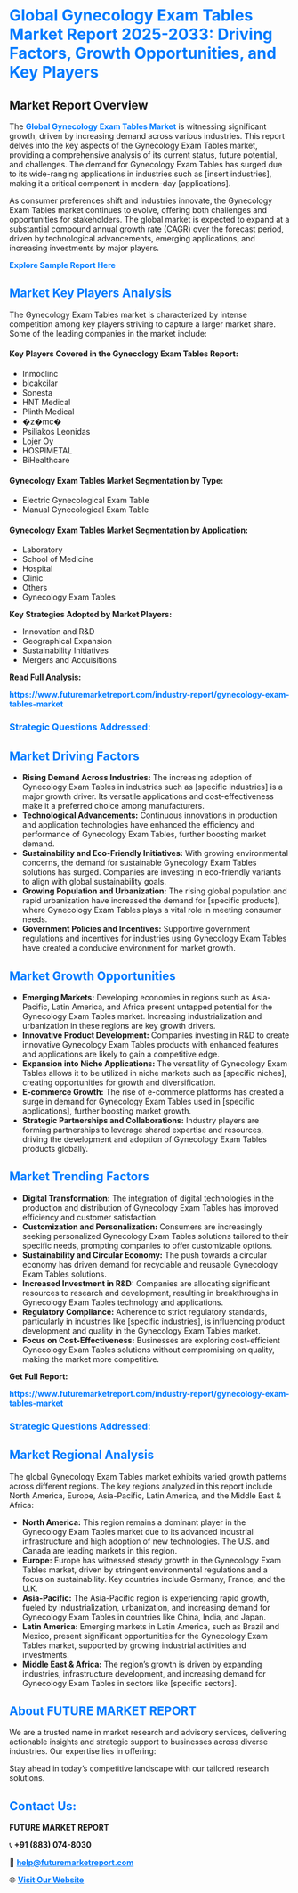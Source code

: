 <h1 style="color: #007BFF;">Global Gynecology Exam Tables Market Report 2025-2033: Driving Factors, Growth Opportunities, and Key Players</h1>

<section id="overview">
<h2>Market Report Overview</h2>
<p>The <a href="https://www.futuremarketreport.com/industry-report/gynecology-exam-tables-market" style="color: #007BFF; text-decoration: none;"><strong>Global Gynecology Exam Tables Market</strong></a> is witnessing significant growth, driven by increasing demand across various industries. This report delves into the key aspects of the Gynecology Exam Tables market, providing a comprehensive analysis of its current status, future potential, and challenges. The demand for Gynecology Exam Tables has surged due to its wide-ranging applications in industries such as [insert industries], making it a critical component in modern-day [applications].</p>
<p>As consumer preferences shift and industries innovate, the Gynecology Exam Tables market continues to evolve, offering both challenges and opportunities for stakeholders. The global market is expected to expand at a substantial compound annual growth rate (CAGR) over the forecast period, driven by technological advancements, emerging applications, and increasing investments by major players.</p>
</section>

<section id="overview">
<p><a href="https://www.futuremarketreport.com/request-sample/reportId=124123" style="color: #007BFF; text-decoration: none;"><strong>Explore Sample Report Here</strong></a></p>
</section>

<section id="key-players">
<h2 style="color: #007BFF;">Market Key Players Analysis</h2>
<p>The Gynecology Exam Tables market is characterized by intense competition among key players striving to capture a larger market share. Some of the leading companies in the market include:</p>
<h4>Key Players Covered in the Gynecology Exam Tables Report:</h4>
<ul><li>Inmoclinc</li><li>bicakcilar</li><li>Sonesta</li><li>HNT Medical</li><li>Plinth Medical</li><li>�z�mc�</li><li>Psiliakos Leonidas</li><li>Lojer Oy</li><li>HOSPIMETAL</li><li>BiHealthcare</li></ul>
<h4>Gynecology Exam Tables Market Segmentation by Type:</h4>
<ul><li>Electric Gynecological Exam Table</li><li>Manual Gynecological Exam Table</li></ul>

<h4>Gynecology Exam Tables Market Segmentation by Application:</h4>
<ul><li>Laboratory</li><li>School of Medicine</li><li>Hospital</li><li>Clinic</li><li>Others</li><li>Gynecology Exam Tables</li></ul>
<p><strong>Key Strategies Adopted by Market Players:</strong></p>
<ul>
<li>Innovation and R&D</li>
<li>Geographical Expansion</li>
<li>Sustainability Initiatives</li>
<li>Mergers and Acquisitions</li>
</ul>
</section>

<section>
<p><strong>Read Full Analysis: </strong></p><a href="https://www.futuremarketreport.com/industry-report/gynecology-exam-tables-market" style="color: #007BFF; text-decoration: none;"><strong>https://www.futuremarketreport.com/industry-report/gynecology-exam-tables-market</strong></a>
<h3 style="color: #007BFF;">Strategic Questions Addressed:</h3>
</section>

<section id="driving-factors">
<h2 style="color: #007BFF;">Market Driving Factors</h2>
<ul>
<li><strong>Rising Demand Across Industries:</strong> The increasing adoption of Gynecology Exam Tables in industries such as [specific industries] is a major growth driver. Its versatile applications and cost-effectiveness make it a preferred choice among manufacturers.</li>
<li><strong>Technological Advancements:</strong> Continuous innovations in production and application technologies have enhanced the efficiency and performance of Gynecology Exam Tables, further boosting market demand.</li>
<li><strong>Sustainability and Eco-Friendly Initiatives:</strong> With growing environmental concerns, the demand for sustainable Gynecology Exam Tables solutions has surged. Companies are investing in eco-friendly variants to align with global sustainability goals.</li>
<li><strong>Growing Population and Urbanization:</strong> The rising global population and rapid urbanization have increased the demand for [specific products], where Gynecology Exam Tables plays a vital role in meeting consumer needs.</li>
<li><strong>Government Policies and Incentives:</strong> Supportive government regulations and incentives for industries using Gynecology Exam Tables have created a conducive environment for market growth.</li>
</ul>
</section>

<section id="growth-opportunities">
<h2 style="color: #007BFF;">Market Growth Opportunities</h2>
<ul>
<li><strong>Emerging Markets:</strong> Developing economies in regions such as Asia-Pacific, Latin America, and Africa present untapped potential for the Gynecology Exam Tables market. Increasing industrialization and urbanization in these regions are key growth drivers.</li>
<li><strong>Innovative Product Development:</strong> Companies investing in R&D to create innovative Gynecology Exam Tables products with enhanced features and applications are likely to gain a competitive edge.</li>
<li><strong>Expansion into Niche Applications:</strong> The versatility of Gynecology Exam Tables allows it to be utilized in niche markets such as [specific niches], creating opportunities for growth and diversification.</li>
<li><strong>E-commerce Growth:</strong> The rise of e-commerce platforms has created a surge in demand for Gynecology Exam Tables used in [specific applications], further boosting market growth.</li>
<li><strong>Strategic Partnerships and Collaborations:</strong> Industry players are forming partnerships to leverage shared expertise and resources, driving the development and adoption of Gynecology Exam Tables products globally.</li>
</ul>
</section>

<section id="trending-factors">
<h2 style="color: #007BFF;">Market Trending Factors</h2>
<ul>
<li><strong>Digital Transformation:</strong> The integration of digital technologies in the production and distribution of Gynecology Exam Tables has improved efficiency and customer satisfaction.</li>
<li><strong>Customization and Personalization:</strong> Consumers are increasingly seeking personalized Gynecology Exam Tables solutions tailored to their specific needs, prompting companies to offer customizable options.</li>
<li><strong>Sustainability and Circular Economy:</strong> The push towards a circular economy has driven demand for recyclable and reusable Gynecology Exam Tables solutions.</li>
<li><strong>Increased Investment in R&D:</strong> Companies are allocating significant resources to research and development, resulting in breakthroughs in Gynecology Exam Tables technology and applications.</li>
<li><strong>Regulatory Compliance:</strong> Adherence to strict regulatory standards, particularly in industries like [specific industries], is influencing product development and quality in the Gynecology Exam Tables market.</li>
<li><strong>Focus on Cost-Effectiveness:</strong> Businesses are exploring cost-efficient Gynecology Exam Tables solutions without compromising on quality, making the market more competitive.</li>
</ul>
</section>

<section>
<p><strong>Get Full Report: </strong></p><a href="https://www.futuremarketreport.com/industry-report/gynecology-exam-tables-market" style="color: #007BFF; text-decoration: none;"><strong>https://www.futuremarketreport.com/industry-report/gynecology-exam-tables-market</strong></a>
<h3 style="color: #007BFF;">Strategic Questions Addressed:</h3>
</section>


<section id="regional-analysis">
<h2 style="color: #007BFF;">Market Regional Analysis</h2>
<p>The global Gynecology Exam Tables market exhibits varied growth patterns across different regions. The key regions analyzed in this report include North America, Europe, Asia-Pacific, Latin America, and the Middle East & Africa:</p>
<ul>
<li><strong>North America:</strong> This region remains a dominant player in the Gynecology Exam Tables market due to its advanced industrial infrastructure and high adoption of new technologies. The U.S. and Canada are leading markets in this region.</li>
<li><strong>Europe:</strong> Europe has witnessed steady growth in the Gynecology Exam Tables market, driven by stringent environmental regulations and a focus on sustainability. Key countries include Germany, France, and the U.K.</li>
<li><strong>Asia-Pacific:</strong> The Asia-Pacific region is experiencing rapid growth, fueled by industrialization, urbanization, and increasing demand for Gynecology Exam Tables in countries like China, India, and Japan.</li>
<li><strong>Latin America:</strong> Emerging markets in Latin America, such as Brazil and Mexico, present significant opportunities for the Gynecology Exam Tables market, supported by growing industrial activities and investments.</li>
<li><strong>Middle East & Africa:</strong> The region’s growth is driven by expanding industries, infrastructure development, and increasing demand for Gynecology Exam Tables in sectors like [specific sectors].</li>
</ul>
</section>

<footer>
<h2 style="color: #007BFF;">About FUTURE MARKET REPORT</h2>
<p>We are a trusted name in market research and advisory services, delivering actionable insights and strategic support to businesses across diverse industries. Our expertise lies in offering:</p>

<p>Stay ahead in today’s competitive landscape with our tailored research solutions.</p>

<h2 style="color: #007BFF;">Contact Us:</h2>
<p><strong>FUTURE MARKET REPORT</strong></p>
<p>📞 <strong>+91 (883) 074-8030</strong></p>
<p>📧 <strong><a href="mailto:help@futuremarketreport.com" style="color: #007BFF;">help@futuremarketreport.com</a></strong></p>
<p>🌐 <strong><a href="https://www.futuremarketreport.com/" style="color: #007BFF;">Visit Our Website</a></strong></p>
</footer>